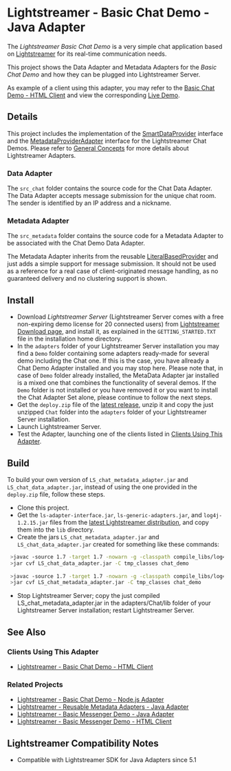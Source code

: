 # Lightstreamer - Basic Chat Demo - Java Adapter 
<!-- START DESCRIPTION lightstreamer-example-chat-adapter-java -->

The *Lightstreamer Basic Chat Demo* is a very simple chat application based on [Lightstreamer](http://www.lightstreamer.com) for its real-time communication needs.

This project shows the Data Adapter and Metadata Adapters for the *Basic Chat Demo* and how they can be plugged into Lightstreamer Server.
 
As example of a client using this adapter, you may refer to the [Basic Chat Demo - HTML Client](https://github.com/Weswit/Lightstreamer-example-chat-client-javascript) and view the corresponding [Live Demo](http://demos.lightstreamer.com/ChatDemo/).
 
## Details

This project includes the implementation of the [SmartDataProvider](http://www.lightstreamer.com/docs/adapter_java_api/com/lightstreamer/interfaces/data/SmartDataProvider.html) interface and the [MetadataProviderAdapter](http://www.lightstreamer.com/docs/adapter_java_api/com/lightstreamer/interfaces/metadata/MetadataProviderAdapter.html) interface for the Lightstreamer Chat Demos. Please refer to [General Concepts](http://www.lightstreamer.com/latest/Lightstreamer_Allegro-Presto-Vivace_5_1_Colosseo/Lightstreamer/DOCS-SDKs/General%20Concepts.pdf) for more details about Lightstreamer Adapters.

### Data Adapter ##
The `src_chat` folder contains the source code for the Chat Data Adapter. The Data Adapter accepts message submission for the unique chat room. The sender is identified by an IP address and a nickname.

### Metadata Adapter ##
The `src_metadata` folder contains the source code for a Metadata Adapter to be associated with the Chat Demo Data Adapter.

The Metadata Adapter inherits from the reusable [LiteralBasedProvider](https://github.com/Weswit/Lightstreamer-example-ReusableMetadata-adapter-java) and just adds a simple support for message submission. It should not be used as a reference for a real case of client-originated message handling, as no guaranteed delivery and no clustering support is shown.

<!-- END DESCRIPTION lightstreamer-example-chat-adapter-java -->

## Install
* Download *Lightstreamer Server* (Lightstreamer Server comes with a free non-expiring demo license for 20 connected users) from [Lightstreamer Download page](http://www.lightstreamer.com/download.htm), and install it, as explained in the `GETTING_STARTED.TXT` file in the installation home directory.
* In the `adapters` folder of your Lightstreamer Server installation you may find a `Demo` folder containing some adapters ready-made for several demo including the Chat one. If this is the case, you have allready a Chat Demo Adapter installed and you may stop here. Please note that, in case of `Demo` folder already installed, the MetaData Adapter jar installed is a mixed one that combines the functionality of several demos. If the `Demo` folder is not installed or you have removed it or you want to install the Chat Adapter Set alone, please continue to follow the next steps.
* Get the `deploy.zip` file of the [latest release](https://github.com/Weswit/Lightstreamer-example-Chat-adapter-java/releases), unzip it and copy the just unzipped `Chat` folder into the `adapters` folder of your Lightstreamer Server installation.
* Launch Lightstreamer Server.
* Test the Adapter, launching one of the clients listed in [Clients Using This Adapter](https://github.com/Weswit/Lightstreamer-example-Chat-adapter-java#clients-using-this-adapter).

## Build
To build your own version of `LS_chat_metadata_adapter.jar` and `LS_chat_data_adapter.jar`, instead of using the one provided in the `deploy.zip` file, follow these steps.
* Clone this project.
*  Get the `ls-adapter-interface.jar`, `ls-generic-adapters.jar`, and `log4j-1.2.15.jar` files from the [latest Lightstreamer distribution](http://www.lightstreamer.com/download), and copy them into the `lib` directory.
*  Create the jars `LS_chat_metadata_adapter.jar` and `LS_chat_data_adapter.jar` created for something like these commands:
```sh
 >javac -source 1.7 -target 1.7 -nowarn -g -classpath compile_libs/log4j-1.2.15.jar;compile_libs/ls-adapter-interface/ls-adapter-interface.jar;compile_libs/ls-generic-adapters/ls-generic-adapters.jar -sourcepath src/src_chat -d tmp_classes src/src_chat/chat_demo/adapters/ChatDataAdapter.java
 >jar cvf LS_chat_data_adapter.jar -C tmp_classes chat_demo
 
 >javac -source 1.7 -target 1.7 -nowarn -g -classpath compile_libs/log4j-1.2.15.jar;compile_libs/ls-adapter-interface/ls-adapter-interface.jar;compile_libs/ls-generic-adapters/ls-generic-adapters.jar;LS_chat_data_adapter.jar -sourcepath src/src_metadata -d tmp_classes src/src_metadata/chat_demo/adapters/ChatMetadataAdapter.java
 >jar cvf LS_chat_metadata_adapter.jar -C tmp_classes chat_demo
```
* Stop Lightstreamer Server; copy the just compiled LS_chat_metadata_adapter.jar in the adapters/Chat/lib folder of your Lightstreamer Server installation; restart Lightstreamer Server.
 
## See Also

### Clients Using This Adapter
<!-- START RELATED_ENTRIES -->

* [Lightstreamer - Basic Chat Demo - HTML Client](https://github.com/Weswit/Lightstreamer-example-chat-client-javascript)

<!-- END RELATED_ENTRIES -->

### Related Projects

* [Lightstreamer - Basic Chat Demo - Node.js Adapter](https://github.com/Weswit/Lightstreamer-example-Chat-adapter-node)
* [Lightstreamer - Reusable Metadata Adapters - Java Adapter](https://github.com/Weswit/Lightstreamer-example-ReusableMetadata-adapter-java)
* [Lightstreamer - Basic Messenger Demo - Java Adapter](https://github.com/Weswit/Lightstreamer-example-Messenger-adapter-java)
* [Lightstreamer - Basic Messenger Demo - HTML Client](https://github.com/Weswit/Lightstreamer-example-Messenger-client-javascript)


## Lightstreamer Compatibility Notes

- Compatible with Lightstreamer SDK for Java Adapters since 5.1

